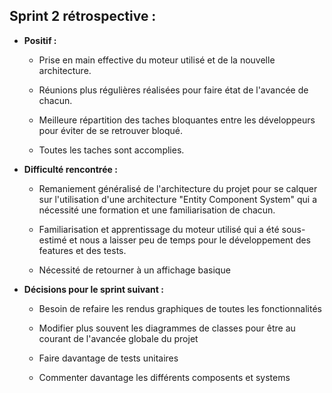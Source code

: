 

## Sprint 2 rétrospective :


- **Positif  :**

    - Prise en main effective du moteur utilisé et de la nouvelle architecture.

    - Réunions plus régulières réalisées pour faire état de l'avancée de chacun.
  
    - Meilleure répartition des taches bloquantes entre les développeurs pour éviter de se retrouver bloqué.

    - Toutes les taches sont accomplies.


- **Difficulté  rencontrée  :**

    - Remaniement généralisé de l'architecture du projet pour se calquer sur l'utilisation d'une architecture "Entity Component System" qui a nécessité une formation et une familiarisation de chacun.

    - Familiarisation  et apprentissage du moteur utilisé qui a été  sous-estimé  et nous a laisser peu de temps pour le développement des  features  et des tests.

    - Nécessité de retourner à un affichage basique
  

- **Décisions pour le sprint suivant :**

    - Besoin de refaire les rendus graphiques de toutes les fonctionnalités

    - Modifier plus souvent les diagrammes de classes pour être au courant de l'avancée globale du projet

    - Faire davantage de tests unitaires

    - Commenter davantage les différents composents et systems
